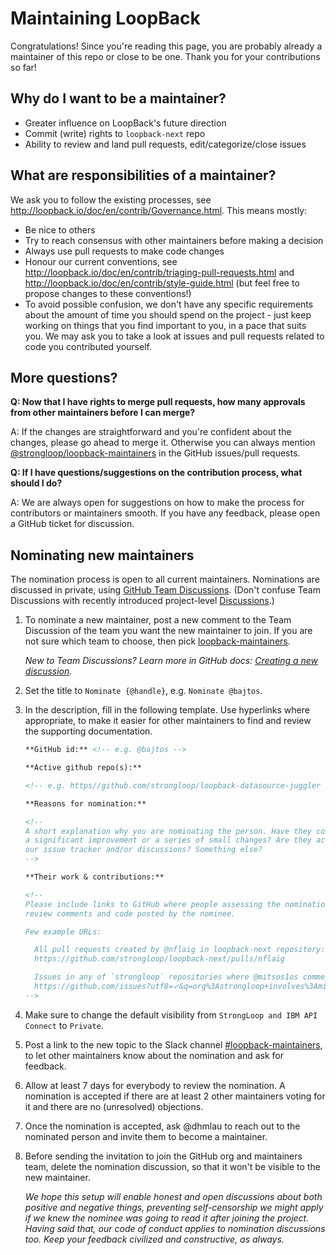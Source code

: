 # Maintaining LoopBack

Congratulations! Since you're reading this page, you are probably already a
maintainer of this repo or close to be one. Thank you for your contributions so
far!

## Why do I want to be a maintainer?

- Greater influence on LoopBack's future direction
- Commit (write) rights to `loopback-next` repo
- Ability to review and land pull requests, edit/categorize/close issues

## What are responsibilities of a maintainer?

We ask you to follow the existing processes, see
http://loopback.io/doc/en/contrib/Governance.html. This means mostly:

- Be nice to others
- Try to reach consensus with other maintainers before making a decision
- Always use pull requests to make code changes
- Honour our current conventions, see
  http://loopback.io/doc/en/contrib/triaging-pull-requests.html and
  http://loopback.io/doc/en/contrib/style-guide.html (but feel free to propose
  changes to these conventions!)
- To avoid possible confusion, we don't have any specific requirements about the
  amount of time you should spend on the project - just keep working on things
  that you find important to you, in a pace that suits you. We may ask you to
  take a look at issues and pull requests related to code you contributed
  yourself.

## More questions?

**Q: Now that I have rights to merge pull requests, how many approvals from
other maintainers before I can merge?**

A: If the changes are straightforward and you're confident about the changes,
please go ahead to merge it. Otherwise you can always mention
[@strongloop/loopback-maintainers](https://github.com/orgs/strongloop/teams/loopback-maintainers)
in the GitHub issues/pull requests.

**Q: If I have questions/suggestions on the contribution process, what should I
do?**

A: We are always open for suggestions on how to make the process for
contributors or maintainers smooth. If you have any feedback, please open a
GitHub ticket for discussion.

## Nominating new maintainers

The nomination process is open to all current maintainers. Nominations are
discussed in private, using
[GitHub Team Discussions](https://docs.github.com/en/github/setting-up-and-managing-organizations-and-teams/about-team-discussions).
(Don't confuse Team Discussions with recently introduced project-level
[Discussions](https://docs.github.com/en/discussions).)

1. To nominate a new maintainer, post a new comment to the Team Discussion of
   the team you want the new maintainer to join. If you are not sure which team
   to choose, then pick
   [loopback-maintainers](https://github.com/orgs/strongloop/teams/loopback-maintainers).

   _New to Team Discussions? Learn more in GitHub docs:
   [Creating a new discussion](https://docs.github.com/en/github/setting-up-and-managing-organizations-and-teams/creating-a-team-discussion)._

2. Set the title to `Nominate {@handle}`, e.g. `Nominate @bajtos`.

3. In the description, fill in the following template. Use hyperlinks where
   appropriate, to make it easier for other maintainers to find and review the
   supporting documentation.

   ```md
   **GitHub id:** <!-- e.g. @bajtos -->

   **Active github repo(s):**

   <!-- e.g. https//github.com/strongloop/loopback-datasource-juggler -->

   **Reasons for nomination:**

   <!--
   A short explanation why you are nominating the person. Have they contributed
   a significant improvement or a series of small changes? Are they active in
   our issue tracker and/or discussions? Something else?
   -->

   **Their work & contributions:**

   <!--
   Please include links to GitHub where people assessing the nomination can
   review comments and code posted by the nominee.

   Few example URLs:

     All pull requests created by @nflaig in loopback-next repository:
     https://github.com/strongloop/loopback-next/pulls/nflaig

     Issues in any of `strongloop` repositories where @mitsos1os commented:
     https://github.com/issues?utf8=✓&q=org%3Astrongloop+involves%3Amitsos1os
   -->
   ```

4. Make sure to change the default visibility from
   `StrongLoop and IBM API Connect` to `Private`.

5. Post a link to the new topic to the Slack channel
   [#loopback-maintainers](https://loopbackio.slack.com/archives/GRP782GAZ), to
   let other maintainers know about the nomination and ask for feedback.

6. Allow at least 7 days for everybody to review the nomination. A nomination is
   accepted if there are at least 2 other maintainers voting for it and there
   are no (unresolved) objections.

7. Once the nomination is accepted, ask @dhmlau to reach out to the nominated
   person and invite them to become a maintainer.

8. Before sending the invitation to join the GitHub org and maintainers team,
   delete the nomination discussion, so that it won't be visible to the new
   maintainer.

   _We hope this setup will enable honest and open discussions about both
   positive and negative things, preventing self-censorship we might apply if we
   knew the nominee was going to read it after joining the project. Having said
   that, our code of conduct applies to nomination discussions too. Keep your
   feedback civilized and constructive, as always._
